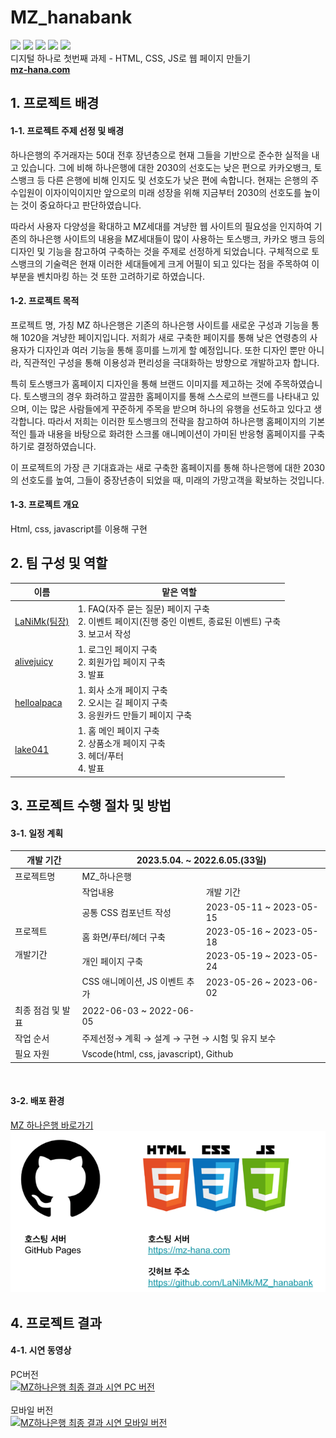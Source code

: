 # MZ_hanabank
<img src="https://img.shields.io/badge/html5-E34F26?style=for-the-badge&logo=html5&logoColor=white"> <img src="https://img.shields.io/badge/css-1572B6?style=for-the-badge&logo=css3&logoColor=white"> <img src="https://img.shields.io/badge/javascript-F7DF1E?style=for-the-badge&logo=javascript&logoColor=black"> <img src="https://img.shields.io/badge/github-181717?style=for-the-badge&logo=github&logoColor=white"> <img src="https://img.shields.io/badge/git-F05032?style=for-the-badge&logo=git&logoColor=white">
<br />
디지털 하나로 첫번째 과제 - HTML, CSS, JS로 웹 페이지 만들기
<br />
**[mz-hana.com](mz-hana.com)**

## 1. 프로젝트 배경

#### 1-1. 프로젝트 주제 선정 및 배경

하나은행의 주거래자는 50대 전후 장년층으로 현재 그들을 기반으로 준수한 실적을 내고 있습니다. 그에 비해 하나은행에 대한 2030의 선호도는 낮은 편으로 카카오뱅크, 토스뱅크 등 다른 은행에 비해 인지도 및 선호도가 낮은 편에 속합니다. 현재는 은행의 주 수입원이 이자이익이지만 앞으로의 미래 성장을 위해 지금부터 2030의 선호도를 높이는 것이 중요하다고 판단하였습니다. 

따라서 사용자 다양성을 확대하고 MZ세대를 겨냥한 웹 사이트의 필요성을 인지하여 기존의 하나은행 사이트의 내용을 MZ세대들이 많이 사용하는 토스뱅크, 카카오 뱅크 등의 디자인 및 기능을 참고하여 구축하는 것을 주제로 선정하게 되었습니다. 구체적으로 토스뱅크의 기술력은 현재 이러한 세대들에게 크게 어필이 되고 있다는 점을 주목하여 이 부분을 벤치마킹 하는 것 또한 고려하기로 하였습니다. 

#### 1-2. 프로젝트 목적
프로젝트 명, 가칭 MZ 하나은행은 기존의 하나은행 사이트를 새로운 구성과 기능을 통해 1020을 겨냥한 페이지입니다. 저희가 새로 구축한 페이지를 통해 낮은 연령층의 사용자가 디자인과 여러 기능을 통해 흥미를 느끼게 할 예정입니다. 또한 디자인 뿐만 아니라, 직관적인 구성을 통해 이용성과 편리성을 극대화하는 방향으로 개발하고자 합니다.

특히 토스뱅크가 홈페이지 디자인을 통해 브랜드 이미지를 제고하는 것에 주목하였습니다. 토스뱅크의 경우 화려하고 깔끔한 홈페이지를 통해 스스로의 브랜드를 나타내고 있으며, 이는 많은 사람들에게 꾸준하게 주목을 받으며 하나의 유행을 선도하고 있다고 생각합니다. 따라서 저희는 이러한 토스뱅크의 전략을 참고하여 하나은행 홈페이지의 기본적인 틀과 내용을 바탕으로 화려한 스크롤 애니메이션이 가미된 반응형 홈페이지를 구축하기로 결정하였습니다. 

이 프로젝트의 가장 큰 기대효과는 새로 구축한 홈페이지를 통해 하나은행에 대한 2030의 선호도를 높여, 그들이 중장년층이 되었을 때, 미래의 가망고객을 확보하는 것입니다. 

#### 1-3. 프로젝트 개요
Html, css, javascript를 이용해 구현

## 2. 팀 구성 및 역할

이름 | 맡은 역할
------------|------|
[LaNiMk(팀장)](https://github.com/LaNiMk) | 1. FAQ(자주 묻는 질문) 페이지 구축<br />2. 이벤트 페이지(진행 중인 이벤트, 종료된 이벤트) 구축<br /> 3. 보고서 작성 |
[alivejuicy](https://github.com/alivejuicy) | 1. 로그인 페이지 구축<br />2. 회원가입 페이지 구축<br />3. 발표 |
[helloalpaca](https://github.com/helloalpaca) | 1. 회사 소개 페이지 구축<br />2. 오시는 길 페이지 구축<br />3. 응원카드 만들기 페이지 구축 |
[lake041](https://github.com/lake041) | 1. 홈 메인 페이지 구축<br />2. 상품소개 페이지 구축<br />3. 헤더/푸터<br />4. 발표 |

## 3. 프로젝트 수행 절차 및 방법
#### 3-1. 일정 계획

<table>
    <thead>
    <tr>
        <th>개발 기간</th>
        <th colspan="2">2023.5.04. ~ 2022.6.05.(33일)</th>
    </tr>
    </thead>
    <tbody>
    <tr>
        <td>프로젝트명</td>
        <td colspan="2">MZ_하나은행</td>
    </tr>
    <tr>
        <td rowspan="5">프로젝트<br><br>개발기간</td>
        <td>작업내용</td>
        <td>개발 기간</td>
    </tr>
    <tr>
        <td>공통 CSS 컴포넌트 작성</td>
        <td>2023-05-11 ~ 2023-05-15</td>
    </tr>
    <tr>
        <td>홈 화면/푸터/헤더 구축</td>
        <td>2023-05-16 ~ 2023-05-18</td>
    </tr>
    <tr>
        <td>개인 페이지 구축</td>
        <td>2023-05-19 ~ 2023-05-24</td>
    </tr>
    <tr>
        <td>CSS 애니메이션, JS 이벤트 추가</td>
        <td>2023-05-26 ~ 2023-06-02</td>
    </tr>
    <tr>
        <td>최종 점검 및 발표</td>
        <td>2022-06-03 ~ 2022-06-05 </td>
    </tr>
    <tr>
        <td>작업 순서</td>
        <td colspan="2">주제선정→ 계획 → 설계 → 구현 → 시험 및 유지 보수</td>
    </tr>
    <tr>
        <td>필요 자원</td>
        <td colspan="2">Vscode(html, css, javascript), Github</td>
    </tr>
    </tbody>
</table>

<br />

#### 3-2. 배포 환경
[MZ 하나은행 바로가기](mz-hana.com)
<br />
<img src="./img/readme-githubpages.png" width="600"> 
<br>

## 4. 프로젝트 결과

#### 4-1. 시연 동영상
PC버전
<br />
[![MZ하나은행 최종 결과 시연 PC 버전](http://img.youtube.com/vi/yP72lzuMiEQ/0.jpg)](https://www.youtube.com/watch?v=yP72lzuMiEQ) 
<br />
<br />
모바일 버전
<br />
[![MZ하나은행 최종 결과 시연 모바일 버전](http://img.youtube.com/vi/Vv1BglhEO2M/0.jpg)](https://www.youtube.com/watch?v=Vv1BglhEO2M&feature=youtu.be) 
